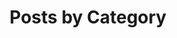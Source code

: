 ---
title                    : "Posts by Category"
layout                   : categories
permalink                : /categories/
entries_layout           : grid #list, grid
---